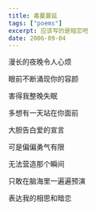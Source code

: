 ```yaml
---
title: 毒蔓蔓延
tags: ["poems"]
excerpt: 应该写的是暗恋吧
date: 2006-09-04
---
```


漫长的夜晚令人心烦

眼前不断涌现你的容颜

害得我整晚失眠

多想有一天站在你面前

大胆告白爱的宣言

可是偏偏勇气有限

无法营造那个瞬间

只敢在脑海里一遍遍预演

表达我的相思和暗恋